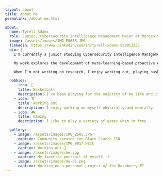 ```yaml
---
layout: about
title: About Me
permalink: /about-me.html

about:
  name: Tyrell Adams
  role: Junior, Cybersecurity Intelligence Management Major at Morgan State University 
  image: /assets/images/IMG_E0688.JPG
  linkedin: https://www.linkedin.com/in/tyrell-adams-5a3013335
  bio: |
    I’m currently a junior studying Cybersecurity Intelligence Management at Morgan State University in Baltimore, Maryland. I expect to graduate in 2027.

    My work explores the development of meta-learning-based proactive defence systems in order to predict unforeseen adversarial attacks.

    When I’m not working on research, I enjoy working out, playing basketball, gaming during my free time, and I like to partake in community service.

  hobbies:
    - icon: 🏀
      title: Basketball
      description: I’ve been playing for the majority of my life and it's one of my main passions.
    - icon: 🏋️
      title: Working out
      description: I enjoy working on myself physically and mentally.
    - icon: 🎮
      title: Gaming
      description: I Like to play a variety of games when im free.

  gallery:
    - image: /assets/images/IMG_2505.JPG
      caption: Community service for Black Church FSN
    - image: /assets/images/IMG_0817.HEIC
      caption: Working out 💪
    - image: /assets/images/me.jpg
      caption: My favorite portrait of myself :)
    - image: /assets/images/me-pi.png
      caption: Working on a personal project w/ the Raspberry PI
---
```

